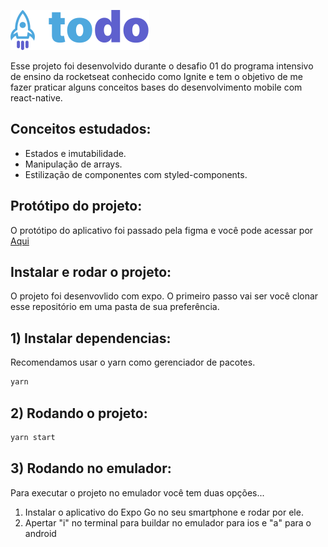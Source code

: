 ![Logo do TodoList](/src/assets/images/logo.svg)

Esse projeto foi desenvolvido durante o desafio 01 do programa intensivo de ensino da rocketseat conhecido como Ignite e tem o objetivo de me fazer praticar alguns conceitos bases do desenvolvimento mobile com react-native.

## Conceitos estudados:

- Estados e imutabilidade.
- Manipulação de arrays.
- Estilização de componentes com styled-components.

## Protótipo do projeto:

O protótipo do aplicativo foi passado pela figma e você pode acessar por [Aqui](<https://www.figma.com/file/zleJNLR8ALs26bm5LRibGM/ToDo-List-%E2%80%A2-Desafio-React-Native-(Copy)?type=design&node-id=56-96&mode=design&t=X0GDfkOqGXMWLp2o-0>)

## Instalar e rodar o projeto:

O projeto foi desenvovlido com expo. O primeiro passo vai ser você clonar esse repositório em uma pasta de sua preferência.

## 1) Instalar dependencias:

Recomendamos usar o yarn como gerenciador de pacotes.

```sh
yarn
```

## 2) Rodando o projeto:

```sh
yarn start
```

## 3) Rodando no emulador:

Para executar o projeto no emulador você tem duas opções...

1. Instalar o aplicativo do Expo Go no seu smartphone e rodar por ele.
2. Apertar "i" no terminal para buildar no emulador para ios e "a" para o android

